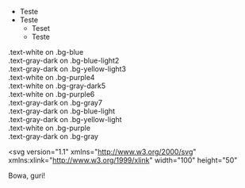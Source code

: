 <!-- MarkdownTOC levels"2,3" autolink="true" style="ordered" -->

<!-- /MarkdownTOC -->

- Teste
- Teste
	- Teset
	- Teste


<div class="text-white bg-blue mb-2">
  .text-white on .bg-blue
	<div class="bg-blue-light mb-2">
		.text-gray-dark on .bg-blue-light2
		<div class="bg-yellow-light mb-2">
			.text-gray-dark on .bg-yellow-light3
			<div class="text-white bg-purple mb-2">
				.text-white on .bg-purple4
				<div class="text-white bg-gray-dark mb-2">
					.text-white on .bg-gray-dark5
					<div class="text-white bg-purple mb-2">
						.text-white on .bg-purple6
						<div class="bg-gray">
							.text-gray-dark on .bg-gray7
						</div>
					</div>
				</div>
			</div>
		</div>
	</div>
</div>
<div class="bg-blue-light mb-2">
	.text-gray-dark on .bg-blue-light
</div>
<div class="bg-yellow-light mb-2">
	.text-gray-dark on .bg-yellow-light
</div>
<div class="text-white bg-purple mb-2">
	.text-white on .bg-purple
</div>

<div class="bg-gray">
	.text-gray-dark on .bg-gray
</div>

<?xml version="1.0" encoding="utf-8"?>
<svg version="1.1" 
     xmlns="http://www.w3.org/2000/svg"
     xmlns:xlink="http://www.w3.org/1999/xlink"
     width="100" height="50"
>
  <text font-size="16" x="10" y="20">
    <tspan fill="red">Bowa</tspan>,
    <tspan fill="green">guri</tspan>!
  </text>
</svg>